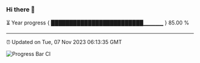 ### Hi there 👋

⏳ Year progress { █████████████████████████▁▁▁▁▁ } 85.00 %

---

⏰ Updated on Tue, 07 Nov 2023 06:13:35 GMT

![Progress Bar CI](https://github.com/liununu/liununu/workflows/Progress%20Bar%20CI/badge.svg)
